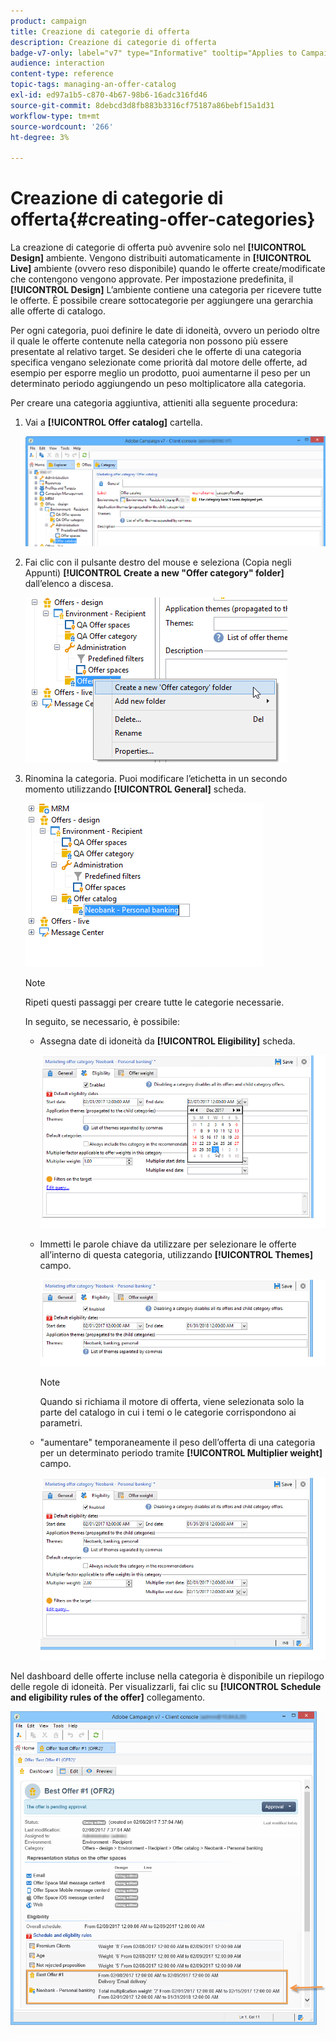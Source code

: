 ```yaml
---
product: campaign
title: Creazione di categorie di offerta
description: Creazione di categorie di offerta
badge-v7-only: label="v7" type="Informative" tooltip="Applies to Campaign Classic v7 only"
audience: interaction
content-type: reference
topic-tags: managing-an-offer-catalog
exl-id: ed97a1b5-c870-4b67-98b6-16adc316fd46
source-git-commit: 8debcd3d8fb883b3316cf75187a86bebf15a1d31
workflow-type: tm+mt
source-wordcount: '266'
ht-degree: 3%

---
```


# Creazione di categorie di offerta{#creating-offer-categories}



La creazione di categorie di offerta può avvenire solo nel **[!UICONTROL Design]** ambiente. Vengono distribuiti automaticamente in **[!UICONTROL Live]** ambiente (ovvero reso disponibile) quando le offerte create/modificate che contengono vengono approvate. Per impostazione predefinita, il **[!UICONTROL Design]** L’ambiente contiene una categoria per ricevere tutte le offerte. È possibile creare sottocategorie per aggiungere una gerarchia alle offerte di catalogo.

Per ogni categoria, puoi definire le date di idoneità, ovvero un periodo oltre il quale le offerte contenute nella categoria non possono più essere presentate al relativo target. Se desideri che le offerte di una categoria specifica vengano selezionate come priorità dal motore delle offerte, ad esempio per esporre meglio un prodotto, puoi aumentarne il peso per un determinato periodo aggiungendo un peso moltiplicatore alla categoria.

Per creare una categoria aggiuntiva, attieniti alla seguente procedura:

1. Vai a **[!UICONTROL Offer catalog]** cartella.

   ![](assets/offer_cat_create_001.png)

1. Fai clic con il pulsante destro del mouse e seleziona (Copia negli Appunti) **[!UICONTROL Create a new "Offer category" folder]** dall’elenco a discesa.

   ![](assets/offer_cat_create_002.png)

1. Rinomina la categoria. Puoi modificare l’etichetta in un secondo momento utilizzando **[!UICONTROL General]** scheda.

   ![](assets/offer_cat_create_003.png)

   >[!NOTE]
   >
   >Ripeti questi passaggi per creare tutte le categorie necessarie.

   In seguito, se necessario, è possibile:

   * Assegna date di idoneità da **[!UICONTROL Eligibility]** scheda.

      ![](assets/offer_cat_create_004.png)

   * Immetti le parole chiave da utilizzare per selezionare le offerte all’interno di questa categoria, utilizzando **[!UICONTROL Themes]** campo.

      ![](assets/offer_cat_create_005.png)

      >[!NOTE]
      >
      >Quando si richiama il motore di offerta, viene selezionata solo la parte del catalogo in cui i temi o le categorie corrispondono ai parametri.

   * &quot;aumentare&quot; temporaneamente il peso dell’offerta di una categoria per un determinato periodo tramite **[!UICONTROL Multiplier weight]** campo.

      ![](assets/offer_cat_create_006.png)

Nel dashboard delle offerte incluse nella categoria è disponibile un riepilogo delle regole di idoneità. Per visualizzarli, fai clic su **[!UICONTROL Schedule and eligibility rules of the offer]** collegamento.

![](assets/offer_create_006.png)
